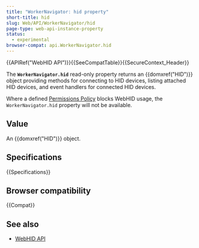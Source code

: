 ```yaml
---
title: "WorkerNavigator: hid property"
short-title: hid
slug: Web/API/WorkerNavigator/hid
page-type: web-api-instance-property
status:
  - experimental
browser-compat: api.WorkerNavigator.hid
---
```


{{APIRef("WebHID API")}}{{SeeCompatTable}}{{SecureContext_Header}}

The **`WorkerNavigator.hid`**
read-only property returns an {{domxref("HID")}} object providing methods
for connecting to HID devices, listing attached HID devices, and event
handlers for connected HID devices.

Where a defined [Permissions Policy](/en-US/docs/Web/HTTP/Permissions_Policy) blocks WebHID usage, the `WorkerNavigator.hid` property will not be available.

## Value

An {{domxref("HID")}} object.

## Specifications

{{Specifications}}

## Browser compatibility

{{Compat}}

## See also

- [WebHID API](/en-US/docs/Web/API/WebHID_API)
